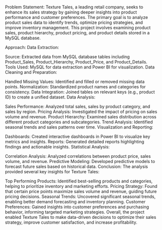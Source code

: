  Problem Statement:
Texture Tales, a leading retail company, seeks to enhance its sales strategy by gaining deeper insights into product performance and customer preferences. The primary goal is to analyze product sales data to identify trends, optimize pricing strategies, and improve inventory management. This project involves examining product sales, product hierarchy, product pricing, and product details stored in a MySQL database.

Approach:
Data Extraction:

Source: Extracted data from MySQL database tables including Product_Sales, Product_Hierarchy, Product_Price, and Product_Details.
Tools Used: MySQL for data extraction and Power BI for visualization.
Data Cleaning and Preparation:

Handled Missing Values: Identified and filled or removed missing data points.
Normalization: Standardized product names and categories for consistency.
Data Integration: Joined tables on relevant keys (e.g., product ID) to create a unified dataset.
Data Analysis:

Sales Performance: Analyzed total sales, sales by product category, and sales by region.
Pricing Analysis: Investigated the impact of pricing on sales volume and revenue.
Product Hierarchy: Examined sales distribution across different product categories and subcategories.
Trend Analysis: Identified seasonal trends and sales patterns over time.
Visualization and Reporting:

Dashboards: Created interactive dashboards in Power BI to visualize key metrics and insights.
Reports: Generated detailed reports highlighting findings and actionable insights.
Statistical Analysis:

Correlation Analysis: Analyzed correlations between product price, sales volume, and revenue.
Predictive Modeling: Developed predictive models to forecast future sales based on historical data.
Conclusion:
The analysis provided several key insights for Texture Tales:

Top Performing Products: Identified best-selling products and categories, helping to prioritize inventory and marketing efforts.
Pricing Strategy: Found that certain price points maximize sales volume and revenue, guiding future pricing decisions.
Seasonal Trends: Uncovered significant seasonal trends, enabling better demand forecasting and inventory planning.
Customer Preferences: Gained insights into customer preferences and purchasing behavior, informing targeted marketing strategies.
Overall, the project enabled Texture Tales to make data-driven decisions to optimize their sales strategy, improve customer satisfaction, and increase profitability.
